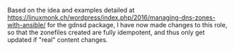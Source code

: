 Based on the idea and examples detailed at https://linuxmonk.ch/wordpress/index.php/2016/managing-dns-zones-with-ansible/ for the gdnsd package, I have now made changes to this role, so that the zonefiles created are fully idempotent, and thus only get updated if "real" content changes.
